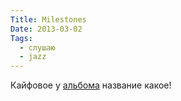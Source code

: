 ```yaml
---
Title: Milestones
Date: 2013-03-02
Tags:
  - слушаю
  - jazz
---
```


Кайфовое у [альбома](https://itunes.apple.com/ru/album/milestones/id207242542) название какое!